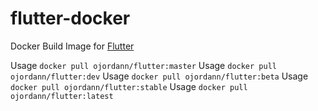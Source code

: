 # flutter-docker
Docker Build Image for [Flutter](https://flutter.io)

Usage ```docker pull ojordann/flutter:master```
Usage ```docker pull ojordann/flutter:dev```
Usage ```docker pull ojordann/flutter:beta```
Usage ```docker pull ojordann/flutter:stable```
Usage ```docker pull ojordann/flutter:latest```
